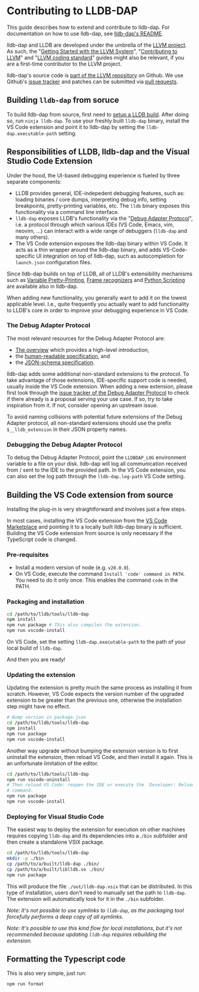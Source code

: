 # Contributing to LLDB-DAP

This guide describes how to extend and contribute to lldb-dap.
For documentation on how to use lldb-dap, see [lldb-dap's README](https://github.com/llvm/llvm-project/blob/main/lldb/tools/lldb-dap/README.md).

lldb-dap and LLDB are developed under the umbrella of the
[LLVM project](https://llvm.org/). As such, the
"[Getting Started with the LLVM System](https://llvm.org/docs/GettingStarted.html)",
"[Contributing to LLVM](https://llvm.org/docs/Contributing.html)" and
"[LLVM coding standard](https://llvm.org/docs/CodingStandards.html)"
guides might also be relevant, if you are a first-time contributor to the LLVM
project.

lldb-dap's source code is [part of the LLVM
repository](https://github.com/llvm/llvm-project/tree/main/lldb/tools/lldb-dap)
on Github. We use Github's [issue
tracker](https://github.com/llvm/llvm-project/tree/main/lldb/tools/lldb-dap)
and patches can be submitted via [pull
requests](https://github.com/llvm/llvm-project/pulls).

## Building `lldb-dap` from soruce

To build lldb-dap from source, first need to [setup a LLDB build](https://lldb.llvm.org/resources/build.html).
After doing so, run `ninja lldb-dap`. To use your freshly built `lldb-dap`
binary, install the VS Code extension and point it to lldb-dap by setting the
`lldb-dap.executable-path` setting.

## Responsibilities of LLDB, lldb-dap and the Visual Studio Code Extension

Under the hood, the UI-based debugging experience is fueled by three separate
components:

* LLDB provides general, IDE-indepedent debugging features, such as:
  loading binaries / core dumps, interpreting debug info, setting breakpoints,
  pretty-printing variables, etc. The `lldb` binary exposes this functionality
  via a command line interface.
* `lldb-dap` exposes LLDB's functionality via the
  "[Debug Adapter Protocol](https://microsoft.github.io/debug-adapter-protocol/)",
  i.e. a protocol through which various IDEs (VS Code, Emacs, vim, neovim, ...)
  can interact with a wide range of debuggers (`lldb-dap` and many others).
* The VS Code extension exposes the lldb-dap binary within VS Code. It acts
  as a thin wrapper around the lldb-dap binary, and adds VS-Code-specific UI
  integration on top of lldb-dap, such as autocompletion for `launch.json`
  configuration files.

Since lldb-dap builds on top of LLDB, all of LLDB's extensibility mechanisms
such as [Variable Pretty-Printing](https://lldb.llvm.org/use/variable.html),
[Frame recognizers](https://lldb.llvm.org/use/python-reference.html#writing-lldb-frame-recognizers-in-python)
and [Python Scripting](https://lldb.llvm.org/use/python.html) are available
also in lldb-dap.

When adding new functionality, you generally want to add it on the lowest
applicable level. I.e., quite frequently you actually want to add functionality
to LLDB's core in order to improve your debugging experience in VS Code.

### The Debug Adapter Protocol

The most relevant resources for the Debug Adapter Protocol are:
* [The overview](https://microsoft.github.io/debug-adapter-protocol/overview)
  which provides a high-level introduction,
* the [human-readable specification](https://microsoft.github.io/debug-adapter-protocol/specification), and
* the [JSON-schema specification](https://github.com/microsoft/debug-adapter-protocol/blob/main/debugAdapterProtocol.json).

lldb-dap adds some additional non-standard extensions to the protocol. To take
advantage of those extensions, IDE-specific support code is needed, usually
inside the VS Code extension. When adding a new extension, please first look
through the [issue tracker of the Debug Adapter
Protocol](https://github.com/microsoft/debug-adapter-protocol/issues) to check
if there already is a proposal serving your use case. If so, try to take
inspiration from it. If not, consider opening an upstream issue.

To avoid naming collisions with potential future extensions of the Debug
Adapter protocol, all non-standard extensions should use the prefix
`$__lldb_extension` in their JSON property names.

### Debugging the Debug Adapter Protocol

To debug the Debug Adapter Protocol, point the `LLDBDAP_LOG` environment
variable to a file on your disk. lldb-dap will log all communication received
from / sent to the IDE to the provided path. In the VS Code extension, you
can also set the log path through the `lldb-dap.log-path` VS Code setting.

## Building the VS Code extension from source

Installing the plug-in is very straightforward and involves just a few steps.

In most cases, installing the VS Code extension from the [VS Code
Marketplace](https://marketplace.visualstudio.com/items?itemName=llvm-vs-code-extensions.lldb-dap)
and pointing it to a locally built lldb-dap binary is sufficient. Building
the VS Code extension from source is only necessary if the TypeScript code is
changed.

### Pre-requisites

- Install a modern version of node (e.g. `v20.0.0`).
- On VS Code, execute the command `Install 'code' command in PATH`. You need to
  do it only once. This enables the command `code` in the PATH.

### Packaging and installation

```bash
cd /path/to/lldb/tools/lldb-dap
npm install
npm run package # This also compiles the extension.
npm run vscode-install
```

On VS Code, set the setting `lldb-dap.executable-path` to the path of your local
build of `lldb-dap`.

And then you are ready!

### Updating the extension

Updating the extension is pretty much the same process as installing it from
scratch. However, VS Code expects the version number of the upgraded extension
to be greater than the previous one, otherwise the installation step might have
no effect.

```bash
# Bump version in package.json
cd /path/to/lldb/tools/lldb-dap
npm install
npm run package
npm run vscode-install
```

Another way upgrade without bumping the extension version is to first uninstall
the extension, then reload VS Code, and then install it again. This is
an unfortunate limitation of the editor.

```bash
cd /path/to/lldb/tools/lldb-dap
npm run vscode-uninstall
# Then reload VS Code: reopen the IDE or execute the `Developer: Reload Window`
# command.
npm run package
npm run vscode-install
```

### Deploying for Visual Studio Code

The easiest way to deploy the extension for execution on other machines requires
copying `lldb-dap` and its dependencies into a`./bin` subfolder and then create a
standalone VSIX package.

```bash
cd /path/to/lldb/tools/lldb-dap
mkdir -p ./bin
cp /path/to/a/built/lldb-dap ./bin/
cp /path/to/a/built/liblldb.so ./bin/
npm run package
```

This will produce the file `./out/lldb-dap.vsix` that can be distributed. In
this type of installation, users don't need to manually set the path to
`lldb-dap`. The extension will automatically look for it in the `./bin`
subfolder.

*Note: It's not possible to use symlinks to `lldb-dap`, as the packaging tool
forcefully performs a deep copy of all symlinks.*

*Note: It's possible to use this kind flow for local installations, but it's
not recommended because updating `lldb-dap` requires rebuilding the extension.*

## Formatting the Typescript code

This is also very simple, just run:

```bash
npm run format
```
